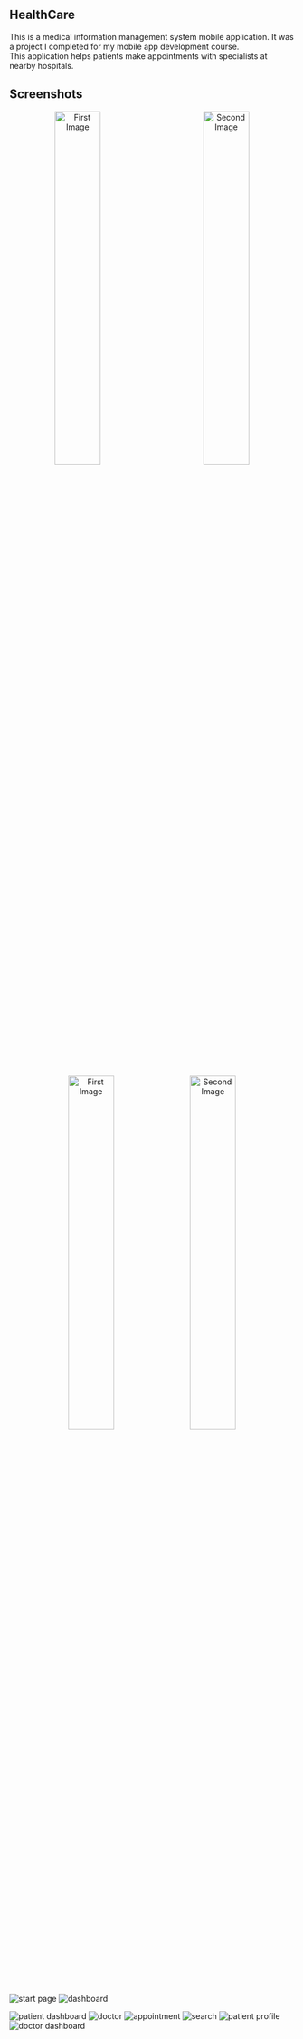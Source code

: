 ## HealthCare
This is a medical information management system mobile application. It was a project I completed for my mobile app development course. This application helps patients make appointments with specialists at nearby hospitals.

## Screenshots

<p align="center" style="margin-bottom: 60px">
  <img src="https://i.ibb.co/VJFxS5x/start-page.jpg" alt="First Image" style="width: 40%; margin-right: 2%;">&nbsp;&nbsp;&nbsp;&nbsp;&nbsp;&nbsp;&nbsp;&nbsp;&nbsp;&nbsp;&nbsp;&nbsp;
  <img src="https://i.ibb.co/xGCpzMY/dashboard.jpg" alt="Second Image" style="width: 40%;">
</p>


<br>
<br>
<br>
<br>




<p align="center" style="margin-bottom: 60px">
  <img src="https://i.ibb.co/VJFxS5x/start-page.jpg" alt="First Image" style="width: 40%; margin-right: 2%;">
  <img src="https://i.ibb.co/xGCpzMY/dashboard.jpg" alt="Second Image" style="width: 40%;">
</p>




![start page](https://i.ibb.co/VJFxS5x/start-page.jpg)
![dashboard](https://i.ibb.co/xGCpzMY/dashboard.jpg)



![patient dashboard](https://ibb.co/XD8stzc)
![doctor](https://ibb.co/0Cy1ykb)
![appointment](https://ibb.co/YD1RLbH)
![search](https://ibb.co/WpsCSYN)
![patient profile](https://ibb.co/Ssb6JNf)
![doctor dashboard](https://ibb.co/829L4fq)

